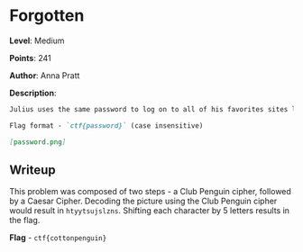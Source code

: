 # Forgotten
**Level**: Medium

**Points**: 241

**Author**: Anna Pratt

**Description**:
```markdown
Julius uses the same password to log on to all of his favorites sites like Neopets, Club Penguin, and Webkinz. He's trying to log in, but forgot his password! He only has it written down in a code, can you help him get his password to log back in?

Flag format - `ctf{password}` (case insensitive)

[password.png]
```

## Writeup
This problem was composed of two steps - a Club Penguin cipher, followed by a Caesar Cipher. Decoding the picture using the Club Penguin cipher would result in `htyytsujslzns`. Shifting each character by 5 letters results in the flag.

**Flag** - `ctf{cottonpenguin}`